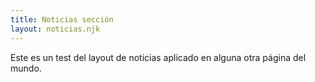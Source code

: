 ```yaml
---
title: Noticias sección
layout: noticias.njk
---
```


Este es un test del layout de noticias aplicado en alguna otra página del mundo.
